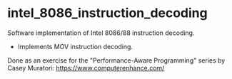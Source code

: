 # intel_8086_instruction_decoding
Software implementation of Intel 8086/88 instruction decoding.

* Implements MOV instruction decoding. 

Done as an exercise for the "Performance-Aware Programming" series by Casey Muratori: https://www.computerenhance.com/
